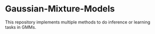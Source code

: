 # Gaussian-Mixture-Models
This repository implements multiple methods to do inference or learning tasks in GMMs.

